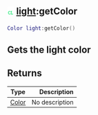 ## ![client](.gitbook/assets/client.png) [light](./home/light):getColor

```lua
Color light:getColor()
```

Gets the light color
------
## Returns

| Type   | Description |
| ------ | ----------: |
| [Color](./home/Color) | No description |

